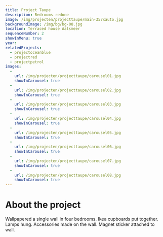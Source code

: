 ```yaml
---
title: Project Taupe
description: Bedrooms redone
image: /img/projecten/projecttaupe/main-357xauto.jpg
backgroundImage: /img/bg/bg-08.jpg 
location: Terraced house Aalsmeer
sequenceNumber: 2
showInMenu: true
year: 
relatedProjects:
  - projectoceanblue  
  - projectred
  - projectpetrol
images:
  -
    url: /img/projecten/projecttaupe/carousel01.jpg
    showInCarousel: true
  -
    url: /img/projecten/projecttaupe/carousel02.jpg
    showInCarousel: true
  -
    url: /img/projecten/projecttaupe/carousel03.jpg
    showInCarousel: true
  -
    url: /img/projecten/projecttaupe/carousel04.jpg
    showInCarousel: true
  -
    url: /img/projecten/projecttaupe/carousel05.jpg
    showInCarousel: true
  -
    url: /img/projecten/projecttaupe/carousel06.jpg
    showInCarousel: true
  -
    url: /img/projecten/projecttaupe/carousel07.jpg
    showInCarousel: true
  -
    url: /img/projecten/projecttaupe/carousel08.jpg
    showInCarousel: true
---
```



# About the project

Wallpapered a single wall in four bedrooms. Ikea cupboards put together. Lamps hung. Accessories made on the wall. Magnet sticker attached to wall.

